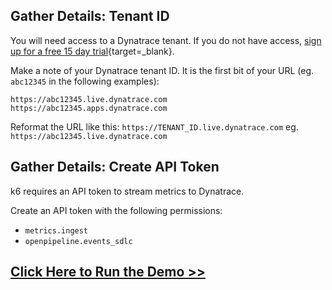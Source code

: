 ## Gather Details: Tenant ID

You will need access to a Dynatrace tenant. If you do not have access, [sign up for a free 15 day trial](https://dt-url.net/trial){target=_blank}.

Make a note of your Dynatrace tenant ID. It is the first bit of your URL (eg. `abc12345` in the following examples):

```
https://abc12345.live.dynatrace.com
https://abc12345.apps.dynatrace.com
```

Reformat the URL like this: `https://TENANT_ID.live.dynatrace.com` eg. `https://abc12345.live.dynatrace.com`

## Gather Details: Create API Token

k6 requires an API token to stream metrics to Dynatrace.

Create an API token with the following permissions:

- `metrics.ingest`
- `openpipeline.events_sdlc`

## [Click Here to Run the Demo >>](run-demo.md)
